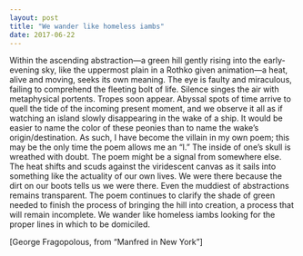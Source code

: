 ```yaml
---
layout: post
title: "We wander like homeless iambs"
date: 2017-06-22
---
```


Within the ascending abstraction—a green hill gently rising into the early-evening sky, like the uppermost plain in a Rothko given animation—a heat, alive and moving, seeks its own meaning. The eye is faulty and miraculous, failing to comprehend the fleeting bolt of life. Silence singes the air with metaphysical portents. Tropes soon appear. Abyssal spots of time arrive to quell the tide of the incoming present moment, and we observe it all as if watching an island slowly disappearing in the wake of a ship. It would be easier to name the color of these peonies than to name the wake’s origin/destination. As such, I have become the villain in my own poem; this may be the only time the poem allows me an “I.” The inside of one’s skull is wreathed with doubt. The poem might be a signal from somewhere else. The heat shifts and scuds against the viridescent canvas as it sails into something like the actuality of our own lives. We were there because the dirt on our boots tells us we were there. Even the muddiest of abstractions remains transparent. The poem continues to clarify the shade of green needed to finish the process of bringing the hill into creation, a process that will remain incomplete. We wander like homeless iambs looking for the proper lines in which to be domiciled.  

[George Fragopolous, from “Manfred in New York”]
